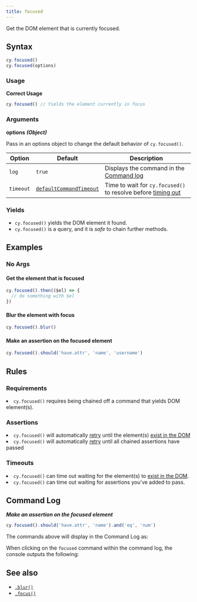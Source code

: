 ```yaml
---
title: focused
---
```


Get the DOM element that is currently focused.

## Syntax

```javascript
cy.focused()
cy.focused(options)
```

### Usage

**<Icon name="check-circle" color="green"></Icon> Correct Usage**

```javascript
cy.focused() // Yields the element currently in focus
```

### Arguments

**<Icon name="angle-right"></Icon> options** **_(Object)_**

Pass in an options object to change the default behavior of `cy.focused()`.

| Option    | Default                                                              | Description                                                                              |
| --------- | -------------------------------------------------------------------- | ---------------------------------------------------------------------------------------- |
| `log`     | `true`                                                               | Displays the command in the [Command log](/guides/core-concepts/cypress-app#Command-Log) |
| `timeout` | [`defaultCommandTimeout`](/guides/references/configuration#Timeouts) | Time to wait for `cy.focused()` to resolve before [timing out](#Timeouts)                |

### Yields [<Icon name="question-circle"/>](/guides/core-concepts/introduction-to-cypress#Subject-Management)

- `cy.focused()` yields the DOM element it found.
- `cy.focused()` is a query, and it is _safe_ to chain further methods.

## Examples

### No Args

#### Get the element that is focused

```javascript
cy.focused().then(($el) => {
  // do something with $el
})
```

#### Blur the element with focus

```javascript
cy.focused().blur()
```

#### Make an assertion on the focused element

```javascript
cy.focused().should('have.attr', 'name', 'username')
```

## Rules

### Requirements [<Icon name="question-circle"/>](/guides/core-concepts/introduction-to-cypress#Chains-of-Commands)

<List><li>`cy.focused()` requires being chained off a command that yields DOM
element(s).</li></List>

### Assertions [<Icon name="question-circle"/>](/guides/core-concepts/introduction-to-cypress#Assertions)

<List><li>`cy.focused()` will automatically
[retry](/guides/core-concepts/retry-ability) until the element(s)
[exist in the DOM](/guides/core-concepts/introduction-to-cypress#Default-Assertions)</li><li>`cy.focused()`
will automatically [retry](/guides/core-concepts/retry-ability) until all
chained assertions have passed</li></List>

### Timeouts [<Icon name="question-circle"/>](/guides/core-concepts/introduction-to-cypress#Timeouts)

<List><li>`cy.focused()` can time out waiting for the element(s) to
[exist in the DOM](/guides/core-concepts/introduction-to-cypress#Default-Assertions).</li><li>`cy.focused()`
can time out waiting for assertions you've added to pass.</li></List>

## Command Log

**_Make an assertion on the focused element_**

```javascript
cy.focused().should('have.attr', 'name').and('eq', 'num')
```

The commands above will display in the Command Log as:

<DocsImage src="/img/api/focused/make-assertion-about-focused-element.png" alt="Command Log focused" ></DocsImage>

When clicking on the `focused` command within the command log, the console
outputs the following:

<DocsImage src="/img/api/focused/currently-focused-element-in-an-input.png" alt="console focused" ></DocsImage>

## See also

- [`.blur()`](/api/commands/blur)
- [`.focus()`](/api/commands/focus)
